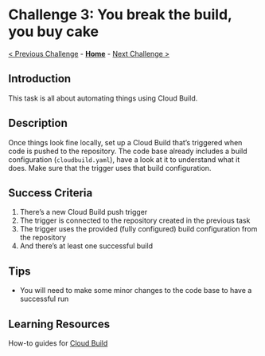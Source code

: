 # Challenge 3: You break the build, you buy cake

[< Previous Challenge](challenge-02.md) - **[Home](../README.md)** - [Next Challenge >](challenge-04.md)

## Introduction

This task is all about automating things using Cloud Build.

## Description

Once things look fine locally, set up a Cloud Build that’s triggered when code is pushed to the repository. The code base already includes a build configuration (`cloudbuild.yaml`), have a look at it to understand what it does. Make sure that the trigger uses that build configuration. 

## Success Criteria

1. There’s a new Cloud Build push trigger
2. The trigger is connected to the repository created in the previous task
3. The trigger uses the provided (fully configured) build configuration from the repository
4. And there’s at least one successful build 

## Tips

- You will need to make some minor changes to the code base to have a successful run

## Learning Resources

How-to guides for [Cloud Build](https://cloud.google.com/build/docs/how-to)

